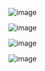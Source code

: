 ![image](https://github.com/user-attachments/assets/84cb18b3-56cc-4b45-b885-91eb56e980a1)

![image](https://github.com/user-attachments/assets/37bb7381-fc52-44f0-84e6-895f840eeed5)

![image](https://github.com/user-attachments/assets/dfacfc7a-99bd-41b8-a825-7d01d76b2d37)

![image](https://github.com/user-attachments/assets/fdc0d263-ee85-460d-a299-7f891c9a6665)
